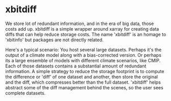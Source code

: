 # xbitdiff

We store lot of redundant information, and in the era of big data, those costs add up.
xbitdiff is a simple wrapper around xarray for creating data diffs that can help reduce storage costs.
The name 'xbitdiff' is an homage to 'xbitinfo' but packages are not directly related.

Here's a typical scenario:
You host several large datasets.
Perhaps it's the output of a climate model along with a bias-corrected version.
Or perhaps its a large ensemble of models with different climate scenarios, like CMIP.
Each of those datasets contains a substantial amount of redundant information.
A simple strategy to reduce the storage footprint is to compute the difference or 'diff' of one dataset and another,
then store the original and the diff,
which compresses better than the full dataset.
'xbitdiff' helps abstract some of the diff management behind the scenes,
so the user sees complete datasets.
